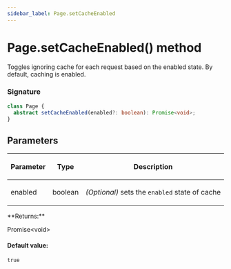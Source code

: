 ```yaml
---
sidebar_label: Page.setCacheEnabled
---
```


# Page.setCacheEnabled() method

Toggles ignoring cache for each request based on the enabled state. By default, caching is enabled.

### Signature

```typescript
class Page {
  abstract setCacheEnabled(enabled?: boolean): Promise<void>;
}
```

## Parameters

<table><thead><tr><th>

Parameter

</th><th>

Type

</th><th>

Description

</th></tr></thead>
<tbody><tr><td>

enabled

</td><td>

boolean

</td><td>

_(Optional)_ sets the `enabled` state of cache

</td></tr>
</tbody></table>
**Returns:**

Promise&lt;void&gt;

#### Default value:

`true`

